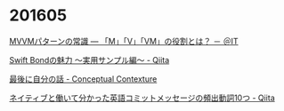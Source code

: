# 201605

[MVVMパターンの常識 ― 「M」「V」「VM」の役割とは？ － ＠IT](http://www.atmarkit.co.jp/fdotnet/chushin/greatblogentry_02/greatblogentry_02_01.html)

[Swift Bondの魅力 〜実用サンプル編〜 - Qiita](http://qiita.com/hachinobu/items/27a92d480db24511559a)

[最後に自分の話 - Conceptual Contexture](http://d.hatena.ne.jp/pokarim/touch/20101226)

[ネイティブと働いて分かった英語コミットメッセージの頻出動詞10つ - Qiita](http://qiita.com/gogotanaka/items/b65e1b081fa976e5d754)
